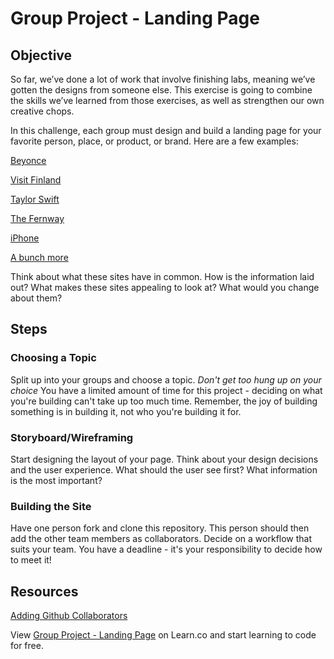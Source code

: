 # Group Project - Landing Page

## Objective

So far, we’ve done a lot of work that involve finishing labs, meaning we’ve gotten the designs from someone else. This exercise is going to combine the skills we’ve learned from those exercises, as well as strengthen our own creative chops.

In this challenge, each group must design and build a landing page for your favorite person, place, or product, or brand. Here are a few examples:

[Beyonce](http://www.beyonce.com/)

[Visit Finland](http://www.visitfinland.com/)

[Taylor Swift](http://taylorswift.com/)

[The Fernway](http://thefernway.com/)

[iPhone](https://www.apple.com/iphone/)

[A bunch more](http://land-book.com/)

Think about what these sites have in common. How is the information laid out? What makes these sites appealing to look at? What would you change about them?

## Steps

### Choosing a Topic

Split up into your groups and choose a topic. *Don't get too hung up on your choice* You have a limited amount of time for this project - deciding on what you're building can't take up too much time. Remember, the joy of building something is in building it, not who you're building it for. 

### Storyboard/Wireframing

Start designing the layout of your page. Think about your design decisions and the user experience. What should the user see first? What information is the most important? 


### Building the Site

Have one person fork and clone this repository. This person should then add the other team members as collaborators. Decide on a workflow that suits your team. You have a deadline - it's your responsibility to decide how to meet it!

## Resources
[Adding Github Collaborators](https://help.github.com/articles/adding-collaborators-to-a-personal-repository/)


<p data-visibility='hidden'>View <a href='https://learn.co/lessons/hs-landing-page-group-project' title='Group Project - Landing Page'>Group Project - Landing Page</a> on Learn.co and start learning to code for free.</p>
